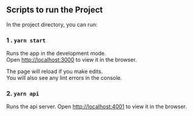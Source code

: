
## Scripts to run the Project

In the project directory, you can run:

### 1 . `yarn start`

Runs the app in the development mode.<br />
Open [http://localhost:3000](http://localhost:3000) to view it in the browser.

The page will reload if you make edits.<br />
You will also see any lint errors in the console.

### 2. `yarn api`

Runs the api server.
Open [http://localhost:4001](http://localhost:401) to view it in the browser.




